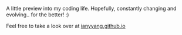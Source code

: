 A little preview into my coding life. Hopefully, constantly changing and evolving.. for the better! :)

Feel free to take a look over at [ianyyang.github.io](https://ianyyang.github.io/)
